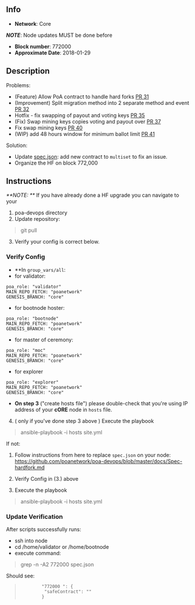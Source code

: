 ## Info
* **Network**: Core

_**NOTE**_:  Node updates MUST be done before 
- **Block number**: 772000 
- **Approximate Date**: 2018-01-29


## Description
Problems:  
 - (Feature) Allow PoA contract to handle hard forks [PR 31]( https://github.com/poanetwork/poa-network-consensus-contracts/pull/31 ) 
- (Improvement) Split migration method into 2 separate method and event [PR 32]( https://github.com/poanetwork/poa-network-consensus-contracts/pull/32 )
- Hotfix - fix swapping of payout and voting keys [PR 35]( https://github.com/poanetwork/poa-network-consensus-contracts/pull/35 )
- (Fix) Swap mining keys copies voting and payout over [PR 37]( https://github.com/poanetwork/poa-network-consensus-contracts/pull/37 )
- Fix swap mining keys [PR 40]( https://github.com/poanetwork/poa-network-consensus-contracts/pull/40 )
- (WIP) add 48 hours window for minimum ballot limit [PR 41]( https://github.com/poanetwork/poa-network-consensus-contracts/pull/41 )

Solution:
- Update [spec.json](https://github.com/poanetwork/poa-chain-spec/blob/core/spec.json): add new contract to `multiset` to fix an issue.
- Organize the HF on block 772,000

## Instructions

_**NOTE: **_ If you have already done a HF upgrade you can navigate to your 

1. poa-devops directory
2. Update repository:
> git pull

3. Verify your config is correct below.
### Verify Config

* **In  `group_vars/all`:
* for validator:
```
poa_role: "validator"
MAIN_REPO_FETCH: "poanetwork"
GENESIS_BRANCH: "core"
```

* for bootnode hoster:
```
poa_role: "bootnode"
MAIN_REPO_FETCH: "poanetwork"
GENESIS_BRANCH: "core"
```

* for master of ceremony:
```
poa_role: "moc"
MAIN_REPO_FETCH: "poanetwork"
GENESIS_BRANCH: "core"
```

* for explorer
```
poa_role: "explorer"
MAIN_REPO_FETCH: "poanetwork"
GENESIS_BRANCH: "core"
```

* **On step 3** ("create hosts file") please double-check that you're using IP address of your **cORE** node in `hosts` file.

4. ( only if you've done step 3 above ) Execute the playbook
> ansible-playbook -i hosts site.yml


If not:

1.  Follow instructions from here to replace `spec.json` on your node:
https://github.com/poanetwork/poa-devops/blob/master/docs/Spec-hardfork.md

2.  Verify Config in (3.) above

3.  Execute the playbook
> ansible-playbook -i hosts site.yml


### Update Verification

After scripts successfully runs:

- ssh into node
- cd /home/validator or /home/bootnode
- execute command:
> grep -n -A2 772000  spec.json

Should see:

>             "772000 ": {
>              "safeContract": ""
>             }
